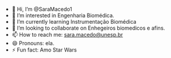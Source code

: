 - 👋 Hi, I’m @SaraMacedo1
- 👀 I’m interested in Engenharia Biomédica.
- 🌱 I’m currently learning Instrumentação Biomédica 
- 💞️ I’m looking to collaborate on Enhegeiros biomedicos e afins.  
- 📫 How to reach me: sara.macedo@unesp.br
- 😄 Pronouns: ela.
- ⚡ Fun fact: Amo Star Wars 

<!---
SaraMacedo1/SaraMacedo1 is a ✨ special ✨ repository because its `README.md` (this file) appears on your GitHub profile.
You can click the Preview link to take a look at your changes.
--->
